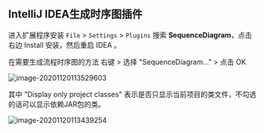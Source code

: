 ## IntelliJ IDEA生成时序图插件

进入扩展程序安装 `File` > `Settings` > `Plugins`  搜索 **SequenceDiagram**，点击右边 Install 安装，然后重启 IDEA 。

在需要生成流程时序图的方法 右键 > 选择 "SequenceDiagram..." > 点击 OK

![image-20201120113529603](https://gitee.com/shihe110/imgBed/raw/master/imgBed/image-20201120113529603.png)

其中 "Display only project classes" 表示是否只显示当前项目的类文件，不勾选的话可以显示依赖JAR包的类。

![image-20201120113439254](https://gitee.com/shihe110/imgBed/raw/master/imgBed/image-20201120113439254.png)

